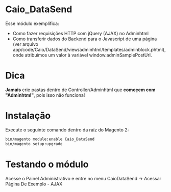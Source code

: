 # Caio_DataSend
Esse módulo exemplifica:
- Como fazer requisições HTTP com jQuery (AJAX) no Adminhtml
- Como transferir dados do Backend para o Javascript de uma página (ver arquivo app/code/Caio/DataSend/view/adminhtml/templates/adminblock.phtml), onde atribuímos um valor à variável window.adminSamplePostUrl.

# Dica
**Jamais** crie pastas dentro de Controller/Adminhtml que **começem com "Adminhtml"**, pois isso não funciona!

# Instalação
Execute o seguinte comando dentro da raíz do Magento 2:
```bash
bin/magento module:enable Caio_DataSend
bin/magento setup:upgrade
```

# Testando o módulo
Acesse o Painel Administrativo e entre no menu CaioDataSend -> Acessar Página De Exemplo - AJAX